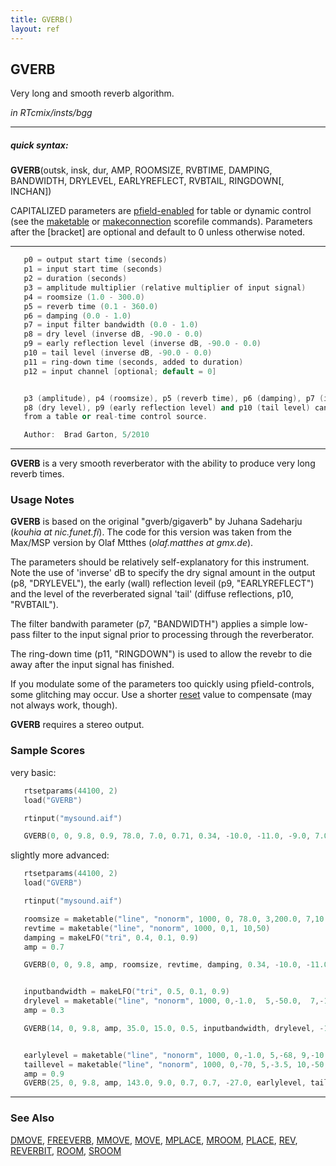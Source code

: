 ```yaml
---
title: GVERB()
layout: ref
---
```


## GVERB

Very long and smooth reverb algorithm.

*in RTcmix/insts/bgg*  
  

-----

##### quick syntax:

**GVERB**(outsk, insk, dur, AMP, ROOMSIZE, RVBTIME, DAMPING, BANDWIDTH,
DRYLEVEL, EARLYREFLECT, RVBTAIL, RINGDOWN\[, INCHAN\])

CAPITALIZED parameters are [pfield-enabled](pfield-enabled.html) for
table or dynamic control (see the
[maketable](../scorefile/maketable.html) or
[makeconnection](../scorefile/makeconnection.html) scorefile
commands). Parameters after the \[bracket\] are optional and default to
0 unless otherwise noted.

-----

  

```cpp
   p0 = output start time (seconds)
   p1 = input start time (seconds)
   p2 = duration (seconds)
   p3 = amplitude multiplier (relative multiplier of input signal)
   p4 = roomsize (1.0 - 300.0)
   p5 = reverb time (0.1 - 360.0)
   p6 = damping (0.0 - 1.0)
   p7 = input filter bandwidth (0.0 - 1.0)
   p8 = dry level (inverse dB, -90.0 - 0.0)
   p9 = early reflection level (inverse dB, -90.0 - 0.0)
   p10 = tail level (inverse dB, -90.0 - 0.0)
   p11 = ring-down time (seconds, added to duration)
   p12 = input channel [optional; default = 0]


   p3 (amplitude), p4 (roomsize), p5 (reverb time), p6 (damping), p7 (input filter bandwidth
   p8 (dry level), p9 (early reflection level) and p10 (tail level) can receive dynamic updates
   from a table or real-time control source.

   Author:  Brad Garton, 5/2010
```

  

-----

  
**GVERB** is a very smooth reverberator with the ability to produce very
long reverb times.

### Usage Notes

**GVERB** is based on the original "gverb/gigaverb" by Juhana Sadeharju
(*kouhia at nic.funet.fi*). The code for this version was taken from the
Max/MSP version by Olaf Mtthes (*olaf.matthes at gmx.de*).

The parameters should be relatively self-explanatory for this
instrument. Note the use of 'inverse' dB to specify the dry signal
amount in the output (p8, "DRYLEVEL"), the early (wall) reflection
leveil (p9, "EARLYREFLECT") and the level of the reverberated signal
'tail' (diffuse reflections, p10, "RVBTAIL").

The filter bandwith parameter (p7, "BANDWIDTH") applies a simple
low-pass filter to the input signal prior to processing through the
reverberator.

The ring-down time (p11, "RINGDOWN") is used to allow the revebr to die
away after the input signal has finished.

If you modulate some of the parameters too quickly using
pfield-controls, some glitching may occur. Use a shorter
[reset](../scorefile/reset.html) value to compensate (may not always
work, though).

**GVERB** requires a stereo output.

### Sample Scores

very basic:

```cpp
   rtsetparams(44100, 2)
   load("GVERB")

   rtinput("mysound.aif")

   GVERB(0, 0, 9.8, 0.9, 78.0, 7.0, 0.71, 0.34, -10.0, -11.0, -9.0, 7.0)
```

  
  
slightly more advanced:

```cpp
   rtsetparams(44100, 2)
   load("GVERB")

   rtinput("mysound.aif")

   roomsize = maketable("line", "nonorm", 1000, 0, 78.0, 3,200.0, 7,10.0, 10,25.0)
   revtime = maketable("line", "nonorm", 1000, 0,1, 10,50)
   damping = makeLFO("tri", 0.4, 0.1, 0.9)
   amp = 0.7

   GVERB(0, 0, 9.8, amp, roomsize, revtime, damping, 0.34, -10.0, -11.0, -9.0, 7.0)


   inputbandwidth = makeLFO("tri", 0.5, 0.1, 0.9)
   drylevel = maketable("line", "nonorm", 1000, 0,-1.0,  5,-50.0,  7,-1.0, 15,-1.0)
   amp = 0.3

   GVERB(14, 0, 9.8, amp, 35.0, 15.0, 0.5, inputbandwidth, drylevel, -11.0, -9.0, 5.0)


   earlylevel = maketable("line", "nonorm", 1000, 0,-1.0, 5,-68, 9,-10.0, 15,-10.0)
   taillevel = maketable("line", "nonorm", 1000, 0,-70, 5,-3.5, 10,-50, 15,-50)
   amp = 0.9
   GVERB(25, 0, 9.8, amp, 143.0, 9.0, 0.7, 0.7, -27.0, earlylevel, taillevel, 3.0)
```

  

-----

### See Also

[DMOVE](DMOVE.html), [FREEVERB](FREEVERB.html), [MMOVE](MMOVE.html),
[MOVE](MOVE.html), [MPLACE](MPLACE.html), [MROOM](MROOM.html),
[PLACE](PLACE.html), [REV](REV.html), [REVERBIT](REVERBIT.html),
[ROOM](ROOM.html), [SROOM](SROOM.html)
